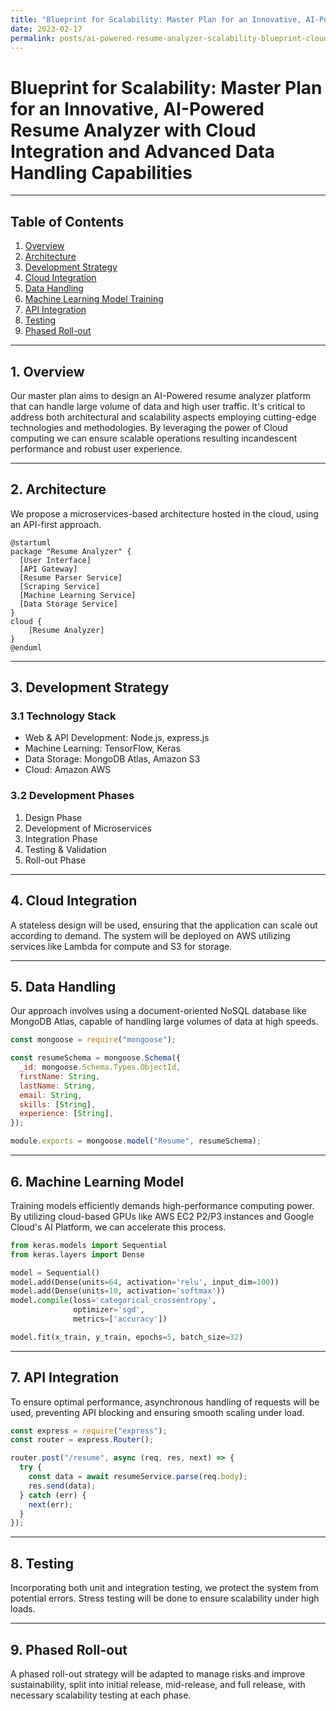 ```yaml
---
title: "Blueprint for Scalability: Master Plan for an Innovative, AI-Powered Resume Analyzer with Cloud Integration and Advanced Data Handling Capabilities"
date: 2023-02-17
permalink: posts/ai-powered-resume-analyzer-scalability-blueprint-cloud-integration-advanced-data-handling
---
```


# Blueprint for Scalability: Master Plan for an Innovative, AI-Powered Resume Analyzer with Cloud Integration and Advanced Data Handling Capabilities

---

## Table of Contents

1. [Overview](#overview)
2. [Architecture](#architecture)
3. [Development Strategy](#development-strategy)
4. [Cloud Integration](#cloud-integration)
5. [Data Handling](#data-handling)
6. [Machine Learning Model Training](#machine-learning)
7. [API Integration](#api-integration)
8. [Testing](#testing)
9. [Phased Roll-out](#phased-rollout)

---

## <a name='overview'></a>1. Overview

Our master plan aims to design an AI-Powered resume analyzer platform that can handle large volume of data and high user traffic. It's critical to address both architectural and scalability aspects employing cutting-edge technologies and methodologies. By leveraging the power of Cloud computing we can ensure scalable operations resulting incandescent performance and robust user experience.

---

## <a name='architecture'></a>2. Architecture

We propose a microservices-based architecture hosted in the cloud, using an API-first approach.

```plantuml
@startuml
package "Resume Analyzer" {
  [User Interface]
  [API Gateway]
  [Resume Parser Service]
  [Scraping Service]
  [Machine Learning Service]
  [Data Storage Service]
}
cloud {
    [Resume Analyzer]
}
@enduml
```

---

## <a name='development-strategy'></a>3. Development Strategy

### 3.1 Technology Stack

- Web & API Development: Node.js, express.js
- Machine Learning: TensorFlow, Keras
- Data Storage: MongoDB Atlas, Amazon S3
- Cloud: Amazon AWS

### 3.2 Development Phases

1. Design Phase
2. Development of Microservices
3. Integration Phase
4. Testing & Validation
5. Roll-out Phase

---

## <a name='cloud-integration'></a>4. Cloud Integration

A stateless design will be used, ensuring that the application can scale out according to demand. The system will be deployed on AWS utilizing services like Lambda for compute and S3 for storage.

---

## <a name='data-handling'></a>5. Data Handling

Our approach involves using a document-oriented NoSQL database like MongoDB Atlas, capable of handling large volumes of data at high speeds.

```javascript
const mongoose = require("mongoose");

const resumeSchema = mongoose.Schema({
  _id: mongoose.Schema.Types.ObjectId,
  firstName: String,
  lastName: String,
  email: String,
  skills: [String],
  experience: [String],
});

module.exports = mongoose.model("Resume", resumeSchema);
```

---

## <a name='machine-learning'></a>6. Machine Learning Model

Training models efficiently demands high-performance computing power. By utilizing cloud-based GPUs like AWS EC2 P2/P3 instances and Google Cloud's AI Platform, we can accelerate this process.

```python
from keras.models import Sequential
from keras.layers import Dense

model = Sequential()
model.add(Dense(units=64, activation='relu', input_dim=100))
model.add(Dense(units=10, activation='softmax'))
model.compile(loss='categorical_crossentropy',
              optimizer='sgd',
              metrics=['accuracy'])

model.fit(x_train, y_train, epochs=5, batch_size=32)
```

---

## <a name='api-integration'></a>7. API Integration

To ensure optimal performance, asynchronous handling of requests will be used, preventing API blocking and ensuring smooth scaling under load.

```javascript
const express = require("express");
const router = express.Router();

router.post("/resume", async (req, res, next) => {
  try {
    const data = await resumeService.parse(req.body);
    res.send(data);
  } catch (err) {
    next(err);
  }
});
```

---

## <a name='testing'></a>8. Testing

Incorporating both unit and integration testing, we protect the system from potential errors. Stress testing will be done to ensure scalability under high loads.

---

## <a name='phased-rollout'></a>9. Phased Roll-out

A phased roll-out strategy will be adapted to manage risks and improve sustainability, split into initial release, mid-release, and full release, with necessary scalability testing at each phase.
